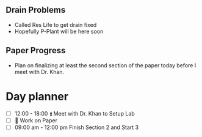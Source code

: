 
## Drain Problems
- Called Res Life to get drain fixed
- Hopefully P-Plant will be here soon

## Paper Progress
- Plan on finalizing at least the second section of the paper today before I meet with Dr. Khan.

# Day planner
- [ ] 12:00 - 18:00 ⏫ Meet with Dr. Khan to Setup Lab
- [ ] 🔼 Work on Paper
- [ ] 09:00 am - 12:00 pm Finish Section 2 and Start 3
